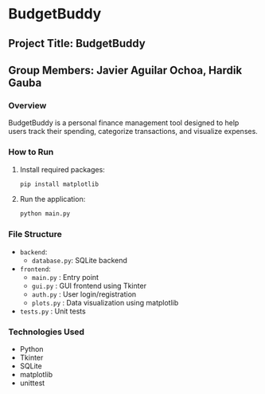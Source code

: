 # BudgetBuddy

## Project Title: BudgetBuddy
## Group Members: Javier Aguilar Ochoa, Hardik Gauba

### Overview
BudgetBuddy is a personal finance management tool designed to help users track their spending, categorize transactions, and visualize expenses.

### How to Run
1. Install required packages:
   ```bash
   pip install matplotlib
   ```
2. Run the application:
   ```bash
   python main.py
   ```

### File Structure
- `backend`:
  - `database.py`: SQLite backend
- `frontend`:
  - `main.py` : Entry point
  - `gui.py` : GUI frontend using Tkinter
  - `auth.py` : User login/registration
  - `plots.py` : Data visualization using matplotlib
- `tests.py` : Unit tests

### Technologies Used
- Python
- Tkinter
- SQLite
- matplotlib
- unittest
